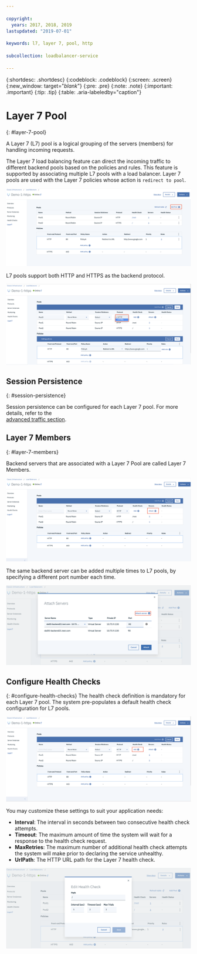 ```yaml
---

copyright:
  years: 2017, 2018, 2019
lastupdated: "2019-07-01"

keywords: l7, layer 7, pool, http

subcollection: loadbalancer-service

---
```


{:shortdesc: .shortdesc}
{:codeblock: .codeblock}
{:screen: .screen}
{:new_window: target="_blank_"}
{:pre: .pre}
{:note: .note}
{:important: .important}
{:tip: .tip}
{:table: .aria-labeledby="caption"}

# Layer 7 Pool
{: #layer-7-pool}

A Layer 7 (L7) pool is a logical grouping of the servers (members) for handling incoming requests.

The Layer 7 load balancing feature can direct the incoming traffic to different backend pools based
on the policies and rules. This feature is supported by associating multiple L7 pools with a load balancer. Layer 7 pools are used with the Layer 7 policies whose action is `redirect to pool`.

  ![Layer 7 Add Pool](images/Layer7-AddPool.png "Layer 7 Add Pool")

L7 pools support both HTTP and HTTPS as the backend protocol.

  ![Layer 7 Pool](images/Layer7-Pool.png "Layer 7 Pool")


## Session Persistence
{: #session-persistence}

Session persistence can be configured for each Layer 7 pool. For more details, refer to the  
[advanced traffic section](/docs/loadbalancer-service?topic=loadbalancer-service-advanced-traffic-management-with-ibm-cloud-load-balancer).

## Layer 7 Members
{: #layer-7-members}

Backend servers that are associated with a Layer 7 Pool are called Layer 7 Members.

  ![Layer 7 Add Servers](images/Layer7-AddServers.png "Layer 7 Add Servers")

The same backend server can be added multiple times to L7 pools, by specifying a different port number each time.

  ![Layer 7 Pool Members](images/Layer7-PoolMembers.png "Layer 7 Pool Members")


## Configure Health Checks
{: #configure-health-checks}
The health check definition is mandatory for each Layer 7 pool. The system pre-populates a default health check configuration for L7 pools.

  ![Layer 7 Add Health Check](images/Layer7-AddHealthCheck.png "Layer 7 Add Health Check")

You may customize these settings to suit your application needs:

 * **Interval**: The interval in seconds between two consecutive health check attempts.
 * **Timeout**: The maximum amount of time the system will wait for a response to the health check request.
 * **MaxRetries**: The maximum number of additional health check attempts the system will make prior to declaring the service unhealthy.
 * **UrlPath**: The HTTP URL path for the Layer 7 health check.

  ![Layer 7 HealthCheck](images/Layer7-HealthCheck.png "Layer 7 HealthCheck")
